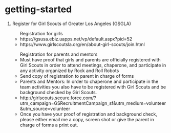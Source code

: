 # getting-started
<ol>
<li>Register for Girl Scouts of Greater Los Angeles (GSGLA)</li>
  <ul> Registration for girls
    <li> https://gsusa.ebiz.uapps.net/vp/default.aspx?pid=52
    <li> https://www.girlscoutsla.org/en/about-girl-scouts/join.html
  </ul>
  <ul> Registration for parents and mentors
    <li> Must have proof that girls and parents are officially registered with Girl Scouts in order to attend meetings, chaperone, and participate in any activity organized by Rock and Roll Robots
    <li> Send copy of registration to parent in charge of forms
    <li> Parents and Mentors: In order to chaperone and participate in the team activities you also have to be registered with Girl Scouts and be background checked by Girl Scouts. 
    <li> http://girlscouts.secure.force.com/?utm_campaign=GSRecruitmentCampaign_sf&utm_medium=volunteer&utm_source=volunteer
    <li> Once you have your proof of registration and background check, please either email me a copy, screen shot or give the parent in charge of forms a print out.
  </ul>

</ol>
